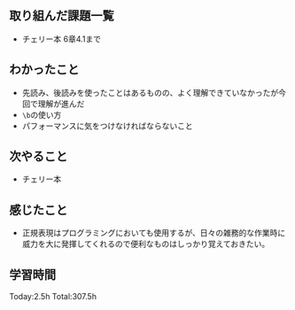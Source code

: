 ## 取り組んだ課題一覧
- チェリー本 6章4.1まで
  
## わかったこと
- 先読み、後読みを使ったことはあるものの、よく理解できていなかったが今回で理解が進んだ
- `\b`の使い方
- パフォーマンスに気をつけなければならないこと
  
## 次やること
- チェリー本

## 感じたこと
- 正規表現はプログラミングにおいても使用するが、日々の雑務的な作業時に威力を大に発揮してくれるので便利なものはしっかり覚えておきたい。

## 学習時間
Today:2.5h
Total:307.5h
